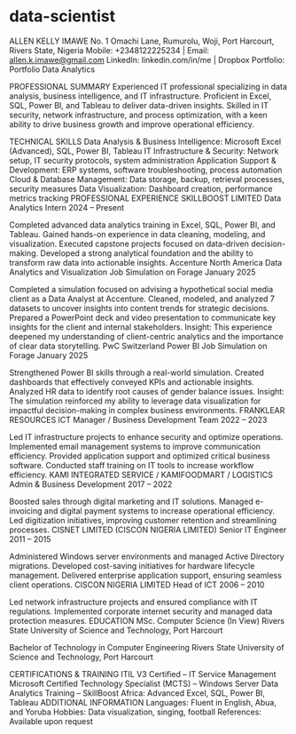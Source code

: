 # data-scientist

ALLEN KELLY IMAWE
No. 1 Omachi Lane, Rumurolu, Woji, Port Harcourt, Rivers State, Nigeria
Mobile: +2348122225234 | Email: allen.k.imawe@gmail.com
LinkedIn: linkedin.com/in/me | Dropbox Portfolio: Portfolio Data Analytics


PROFESSIONAL SUMMARY
Experienced IT professional specializing in data analysis, business intelligence, and IT infrastructure. Proficient in Excel, SQL, Power BI, and Tableau to deliver data-driven insights. Skilled in IT security, network infrastructure, and process optimization, with a keen ability to drive business growth and improve operational efficiency.

TECHNICAL SKILLS
Data Analysis & Business Intelligence: Microsoft Excel (Advanced), SQL, Power BI, Tableau
IT Infrastructure & Security: Network setup, IT security protocols, system administration
Application Support & Development: ERP systems, software troubleshooting, process automation
Cloud & Database Management: Data storage, backup, retrieval processes, security measures
Data Visualization: Dashboard creation, performance metrics tracking
PROFESSIONAL EXPERIENCE
SKILLBOOST LIMITED
Data Analytics Intern
2024 – Present

Completed advanced data analytics training in Excel, SQL, Power BI, and Tableau.
Gained hands-on experience in data cleaning, modeling, and visualization.
Executed capstone projects focused on data-driven decision-making.
Developed a strong analytical foundation and the ability to transform raw data into actionable insights.
Accenture North America Data Analytics and Visualization Job Simulation on Forage
January 2025

Completed a simulation focused on advising a hypothetical social media client as a Data Analyst at Accenture.
Cleaned, modeled, and analyzed 7 datasets to uncover insights into content trends for strategic decisions.
Prepared a PowerPoint deck and video presentation to communicate key insights for the client and internal stakeholders.
Insight: This experience deepened my understanding of client-centric analytics and the importance of clear data storytelling.
PwC Switzerland Power BI Job Simulation on Forage
January 2025

Strengthened Power BI skills through a real-world simulation.
Created dashboards that effectively conveyed KPIs and actionable insights.
Analyzed HR data to identify root causes of gender balance issues.
Insight: The simulation reinforced my ability to leverage data visualization for impactful decision-making in complex business environments.
FRANKLEAR RESOURCES
ICT Manager / Business Development Team
2022 – 2023

Led IT infrastructure projects to enhance security and optimize operations.
Implemented email management systems to improve communication efficiency.
Provided application support and optimized critical business software.
Conducted staff training on IT tools to increase workflow efficiency.
KAMI INTEGRATED SERVICE / KAMIFOODMART / LOGISTICS
Admin & Business Development
2017 – 2022

Boosted sales through digital marketing and IT solutions.
Managed e-invoicing and digital payment systems to increase operational efficiency.
Led digitization initiatives, improving customer retention and streamlining processes.
CISNET LIMITED (CISCON NIGERIA LIMITED)
Senior IT Engineer
2011 – 2015

Administered Windows server environments and managed Active Directory migrations.
Developed cost-saving initiatives for hardware lifecycle management.
Delivered enterprise application support, ensuring seamless client operations.
CISCON NIGERIA LIMITED
Head of ICT
2006 – 2010

Led network infrastructure projects and ensured compliance with IT regulations.
Implemented corporate internet security and managed data protection measures.
EDUCATION
MSc. Computer Science (In View)
Rivers State University of Science and Technology, Port Harcourt

Bachelor of Technology in Computer Engineering
Rivers State University of Science and Technology, Port Harcourt

CERTIFICATIONS & TRAINING
ITIL V3 Certified – IT Service Management
Microsoft Certified Technology Specialist (MCTS) – Windows Server
Data Analytics Training – SkillBoost Africa: Advanced Excel, SQL, Power BI, Tableau
ADDITIONAL INFORMATION
Languages: Fluent in English, Abua, and Yoruba
Hobbies: Data visualization, singing, football
References: Available upon request
